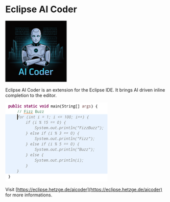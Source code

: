 # Eclipse AI Coder

![Logo](website/android-chrome-192x192.png)

Eclipse AI Coder is an extension for the Eclipse IDE. It brings AI driven inline completion to the editor.

![Screenshot](website/images/example.png)

Visit [https://eclipse.hetzge.de/aicoder](https://eclipse.hetzge.de/aicoder) for more informations.
